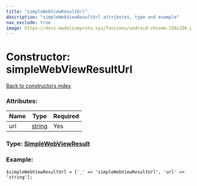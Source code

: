 ```yaml
---
title: "simpleWebViewResultUrl"
description: "simpleWebViewResultUrl attributes, type and example"
nav_exclude: true
image: https://docs.madelineproto.xyz/favicons/android-chrome-256x256.png
---
```

# Constructor: simpleWebViewResultUrl  
[Back to constructors index](/API_docs/constructors/index.html)



### Attributes:

| Name     |    Type       | Required |
|----------|---------------|----------|
|url|[string](/API_docs/types/string.html) | Yes|



### Type: [SimpleWebViewResult](/API_docs/types/SimpleWebViewResult.html)


### Example:

```
$simpleWebViewResultUrl = ['_' => 'simpleWebViewResultUrl', 'url' => 'string'];
```  
